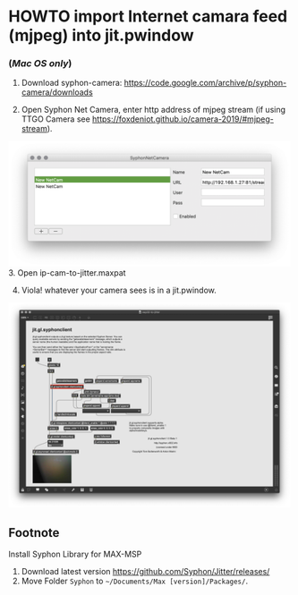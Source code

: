 

# HOWTO import Internet camara feed (mjpeg) into jit.pwindow  
### (*Mac OS only*)



1. Download syphon-camera: https://code.google.com/archive/p/syphon-camera/downloads

2. Open Syphon Net Camera, enter http address of mjpeg stream (if using TTGO Camera see https://foxdeniot.github.io/camera-2019/#mjpeg-stream).
  <img src='snc.png'>
3. Open ip-cam-to-jitter.maxpat

4. Viola! whatever your camera sees is in a jit.pwindow.
  <img src='screenshot.png'>


## Footnote
Install Syphon Library for MAX-MSP 
1. Download latest version https://github.com/Syphon/Jitter/releases/
2. Move Folder `Syphon` to `~/Documents/Max [version]/Packages/`.


